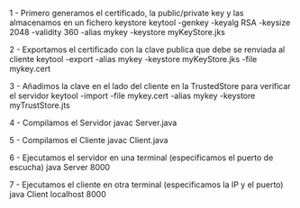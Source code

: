 
1 - Primero generamos el certificado, la public/private key y las almacenamos en un fichero     keystore
keytool -genkey -keyalg RSA -keysize 2048 -validity 360 -alias mykey -keystore myKeyStore.jks

2 - Exportamos el certificado con la clave publica que debe se renviada al cliente
keytool -export -alias mykey -keystore myKeyStore.jks -file mykey.cert

3 - Añadimos la clave en el lado del cliente en la TrustedStore para verificar el servidor
keytool -import -file mykey.cert -alias mykey -keystore myTrustStore.jts

4 - Compilamos el Servidor
javac Server.java

5 - Compilamos el Cliente
javac Client.java

6 - Ejecutamos el servidor en una terminal (especificamos el puerto de escucha)
java Server 8000

7 - Ejecutamos el cliente en otra terminal (especificamos la IP y el puerto)
java Client localhost 8000
